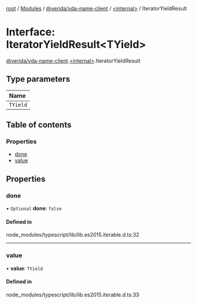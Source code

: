 [root](../README.md) / [Modules](../modules.md) / [@verida/vda-name-client](../modules/verida_vda_name_client.md) / [<internal\>](../modules/verida_vda_name_client._internal_.md) / IteratorYieldResult

# Interface: IteratorYieldResult<TYield\>

[@verida/vda-name-client](../modules/verida_vda_name_client.md).[<internal\>](../modules/verida_vda_name_client._internal_.md).IteratorYieldResult

## Type parameters

| Name |
| :------ |
| `TYield` |

## Table of contents

### Properties

- [done](verida_vda_name_client._internal_.IteratorYieldResult.md#done)
- [value](verida_vda_name_client._internal_.IteratorYieldResult.md#value)

## Properties

### done

• `Optional` **done**: ``false``

#### Defined in

node_modules/typescript/lib/lib.es2015.iterable.d.ts:32

___

### value

• **value**: `TYield`

#### Defined in

node_modules/typescript/lib/lib.es2015.iterable.d.ts:33
